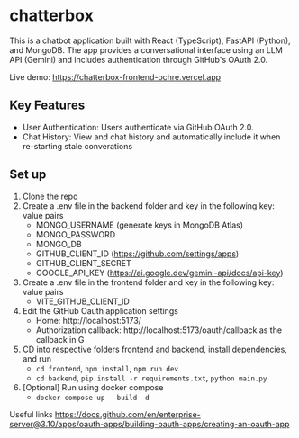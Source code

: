 # chatterbox
This is a chatbot application built with React (TypeScript), FastAPI (Python), and MongoDB. The app provides a conversational interface using an LLM API (Gemini) and includes authentication through GitHub's OAuth 2.0.

Live demo: https://chatterbox-frontend-ochre.vercel.app

## Key Features
- User Authentication: Users authenticate via GitHub OAuth 2.0.
- Chat History: View and chat history and automatically include it when re-starting stale converations

## Set up
1. Clone the repo
2. Create a .env file in the backend folder and key in the following key: value pairs
    - MONGO_USERNAME (generate keys in MongoDB Atlas)
    - MONGO_PASSWORD
    - MONGO_DB
    - GITHUB_CLIENT_ID (https://github.com/settings/apps) 
    - GITHUB_CLIENT_SECRET
    - GOOGLE_API_KEY (https://ai.google.dev/gemini-api/docs/api-key)
3. Create a .env file in the frontend folder and key in the following key: value pairs
    - VITE_GITHUB_CLIENT_ID
4. Edit the GitHub Oauth application settings
    - Home: http://localhost:5173/
    - Authorization callback: http://localhost:5173/oauth/callback as the callback in G
5. CD into respective folders frontend and backend, install dependencies, and run 
    - `cd frontend`, `npm install`, `npm run dev`
    - `cd backend`, `pip install -r requirements.txt`, `python main.py`
6. [Optional] Run using docker compose
    - `docker-compose up --build -d`
  
  
Useful links
https://docs.github.com/en/enterprise-server@3.10/apps/oauth-apps/building-oauth-apps/creating-an-oauth-app

